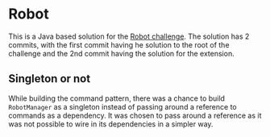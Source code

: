 # Robot
This is a Java based solution for the [Robot challenge](https://github.com/ioof-holdings/recruitment/wiki/Robot-Challenge). The solution has 2 commits, with the first commit having he solution to the root of the challenge and the 2nd commit having the solution for the extension.

## Singleton or not
While building the command pattern, there was a chance to build `RobotManager` as a singleton instead of passing around a reference to commands as a dependency. It was chosen to pass around a reference as it was not possible to wire in its dependencies in a simpler way.

